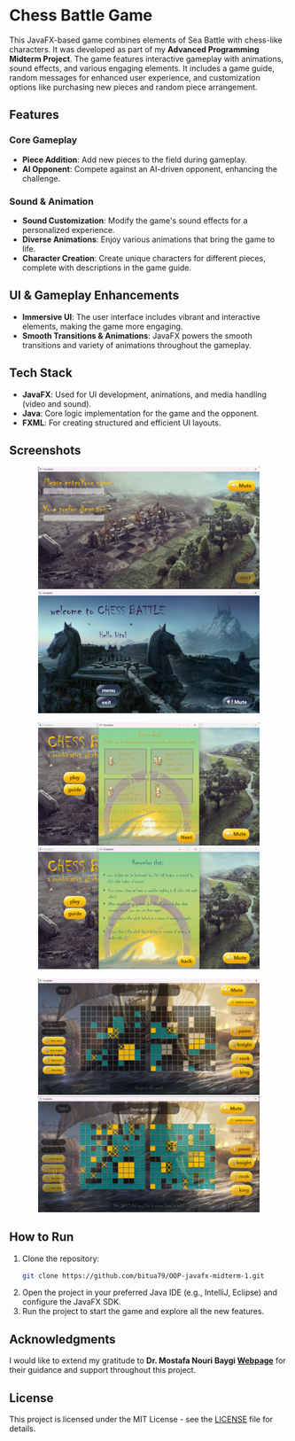 
# Chess Battle Game

This JavaFX-based game combines elements of Sea Battle with chess-like characters. It was developed as part of my **Advanced Programming Midterm Project**. The game features interactive gameplay with animations, sound effects, and various engaging elements. It includes a game guide, random messages for enhanced user experience, and customization options like purchasing new pieces and random piece arrangement.

## Features
### Core Gameplay
- **Piece Addition**: Add new pieces to the field during gameplay.
- **AI Opponent**: Compete against an AI-driven opponent, enhancing the challenge.

### Sound & Animation
- **Sound Customization**: Modify the game's sound effects for a personalized experience.
- **Diverse Animations**: Enjoy various animations that bring the game to life.
- **Character Creation**: Create unique characters for different pieces, complete with descriptions in the game guide.

## UI & Gameplay Enhancements
- **Immersive UI**: The user interface includes vibrant and interactive elements, making the game more engaging.
- **Smooth Transitions & Animations**: JavaFX powers the smooth transitions and variety of animations throughout the gameplay.

## Tech Stack
- **JavaFX**: Used for UI development, animations, and media handling (video and sound).
- **Java**: Core logic implementation for the game and the opponent.
- **FXML**: For creating structured and efficient UI layouts.

## Screenshots
<p align="center">
   <img src="screenshots/menu.png" alt="Menu Screenshot" width="400"/>
   <img src="screenshots/welcome.png" alt="Welcome Screenshot" width="400"/>
</p>

<p align="center">
   <img src="screenshots/guide1.png" alt="Guide1 Screenshot" width="400"/>
   <img src="screenshots/guide2.png" alt="Guide2 Screenshot" width="400"/>
</p>

<p align="center">
   <img src="screenshots/game1.png" alt="Guide1 Screenshot" width="400"/>
   <img src="screenshots/game2.png" alt="Guide2 Screenshot" width="400"/>
</p>

## How to Run
1. Clone the repository:
   ```bash
   git clone https://github.com/bitua79/OOP-javafx-midterm-1.git
   ```
2. Open the project in your preferred Java IDE (e.g., IntelliJ, Eclipse) and configure the JavaFX SDK.
3. Run the project to start the game and explore all the new features.

## Acknowledgments
I would like to extend my gratitude to **Dr. Mostafa Nouri Baygi [Webpage](http://prof.um.ac.ir/nouribaygi)** for their guidance and support throughout this project.

## License
This project is licensed under the MIT License - see the [LICENSE](LICENSE) file for details.
